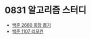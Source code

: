 # 0831 알고리즘 스터디

- [백준 2660 회장 뽑기](https://www.acmicpc.net/problem/2660)
- [백준 1107 리모컨](https://www.acmicpc.net/problem/1107)
